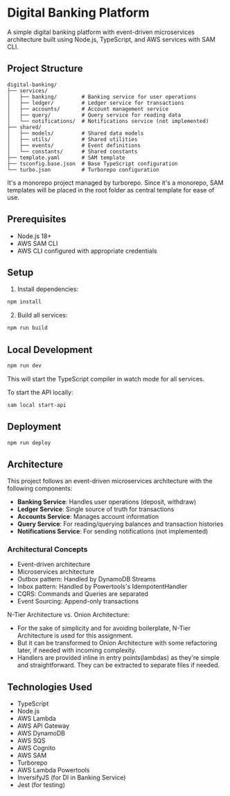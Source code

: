 # Digital Banking Platform

A simple digital banking platform with event-driven microservices architecture built using Node.js, TypeScript, and AWS services with SAM CLI.

## Project Structure

```
digital-banking/
├── services/
│   ├── banking/        # Banking service for user operations
│   ├── ledger/         # Ledger service for transactions
│   ├── accounts/       # Account management service
│   ├── query/          # Query service for reading data
│   └── notifications/  # Notifications service (not implemented)
├── shared/
│   ├── models/         # Shared data models
│   ├── utils/          # Shared utilities
│   ├── events/         # Event definitions
│   └── constants/      # Shared constants
├── template.yaml       # SAM template
├── tsconfig.base.json  # Base TypeScript configuration
└── turbo.json          # Turborepo configuration
```

It's a monorepo project managed by turborepo.
Since it's a monorepo, SAM templates will be placed in the root folder as central template for ease of use.

## Prerequisites

- Node.js 18+
- AWS SAM CLI
- AWS CLI configured with appropriate credentials

## Setup

1. Install dependencies:

```bash
npm install
```

2. Build all services:

```bash
npm run build
```

## Local Development

```bash
npm run dev
```

This will start the TypeScript compiler in watch mode for all services.

To start the API locally:

```bash
sam local start-api
```

## Deployment

```bash
npm run deploy
```

## Architecture

This project follows an event-driven microservices architecture with the following components:

- **Banking Service**: Handles user operations (deposit, withdraw)
- **Ledger Service**: Single source of truth for transactions
- **Accounts Service**: Manages account information
- **Query Service**: For reading/querying balances and transaction histories
- **Notifications Service**: For sending notifications (not implemented)

### Architectural Concepts 

- Event-driven architecture
- Microservices architecture
- Outbox pattern: Handled by DynamoDB Streams
- Inbox pattern: Handled by Powertools's IdempotentHandler
- CQRS: Commands and Queries are separated
- Event Sourcing: Append-only transactions

N-Tier Architecture vs. Onion Architecture:
- For the sake of simplicity and for avoiding boilerplate, N-Tier Architecture is used for this assignment.
- But it can be transformed to Onion Architecture with some refactoring later, if needed with incoming complexity.
- Handlers are provided inline in entry points(lambdas) as they're simple and straightforward. They can be extracted to separate files if needed.

## Technologies Used

- TypeScript
- Node.js
- AWS Lambda
- AWS API Gateway
- AWS DynamoDB
- AWS SQS
- AWS Cognito
- AWS SAM
- Turborepo
- AWS Lambda Powertools
- InversifyJS (for DI in Banking Service)
- Jest (for testing)

